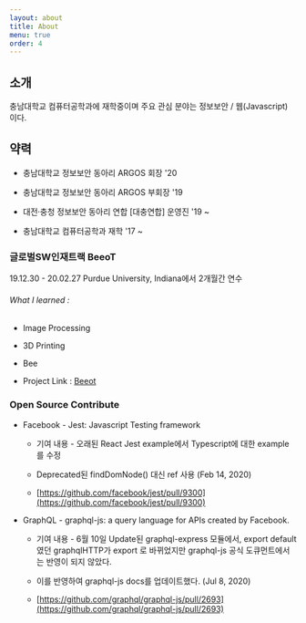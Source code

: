 ```yaml
---
layout: about
title: About
menu: true
order: 4
---
```


## 소개

충남대학교 컴퓨터공학과에 재학중이며 주요 관심 분야는 정보보안 / 웹(Javascript) 이다.

## 약력

- 충남대학교 정보보안 동아리 ARGOS 회장 '20

- 충남대학교 정보보안 동아리 ARGOS 부회장 '19

- 대전·충청 정보보안 동아리 연합 [대충연합] 운영진 '19 ~

- 충남대학교 컴퓨터공학과 재학 '17 ~

### 글로벌SW인재트랙 BeeoT

19.12.30 - 20.02.27 Purdue University, Indiana에서 2개월간 연수

###### What I learned :

- Image Processing
- 3D Printing
- Bee

- Project Link : [Beeot](https://beeot.github.io)

### Open Source Contribute

- Facebook - Jest: Javascript Testing framework

  - 기여 내용 - 오래된 React Jest example에서 Typescript에 대한 example를 수정
  - Deprecated된 findDomNode() 대신 ref 사용 (Feb 14, 2020)

  - [https://github.com/facebook/jest/pull/9300](https://github.com/facebook/jest/pull/9300)

- GraphQL - graphql-js: a query language for APIs created by Facebook.

  - 기여 내용 - 6월 10일 Update된 graphql-express 모듈에서, export default 였던 graphqlHTTP가 export 로 바뀌었지만 graphql-js 공식 도큐먼트에서는 반영이 되지 않았다.
  - 이를 반영하여 graphql-js docs를 업데이트했다. (Jul 8, 2020)

  - [https://github.com/graphql/graphql-js/pull/2693](https://github.com/graphql/graphql-js/pull/2693)
